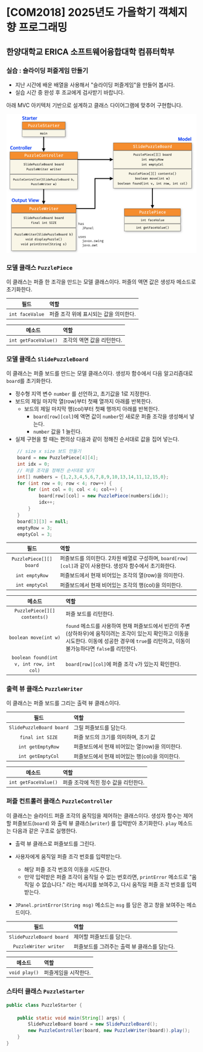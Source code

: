 # [COM2018] 2025년도 가을학기 객체지향 프로그래밍
## 한양대학교 ERICA 소프트웨어융합대학 컴퓨터학부

### 실습 : 슬라이딩 퍼즐게임 만들기

- 지난 시간에 배운 배열을 사용해서 "슬라이딩 퍼즐게임"을 만들어 봅시다.
- 실습 시간 중 완성 후 조교에게 검사받기 바랍니다.

아래 MVC 아키텍처 기반으로 설계하고 클래스 다이어그램에 맞추어 구현합니다.

<img src="img/slide.png" width="750">

### 모델 클래스 `PuzzlePiece`

이 클래스는 퍼즐 한 조각을 만드는 모델 클래스이다. 퍼즐의 액면 값은 생성자 메소드로 초기화한다.

|       필드        | 역할 |
|:---------------:|:---|
| `int faceValue` | 퍼즐 조각 위에 표시되는 값을 의미한다. |

|         메소드          | 역할 |
|:--------------------:|:---|
| `int getFaceValue()` | 조각의 액면 값을 리턴한다. |

### 모델 클래스 `SlidePuzzleBoard`

이 클래스는 퍼즐 보드를 만드는 모델 클래스이다. 생성자 함수에서 다음 알고리즘대로 `board`를 초기화한다.

- 정수형 지역 변수 `number` 를 선언하고, 초기값을 1로 지정한다.
- 보드의 제일 마지막 열(row)부터 첫째 열까지 아래를 반복한다.
    - 보드의 제일 마지막 행(col)부터 첫째 행까지 아래를 반복한다.
        - `board[row][col]`에 액면 값이 `number`인 새로운 퍼즐 조각을 생성해서 넣는다.
        - `number` 값을 1 늘린다.
- 실제 구현을 할 때는 편의상 다음과 같이 정해진 순서대로 값을 집어 넣는다.
```Java
    // size x size 보드 만들기
    board = new PuzzlePiece[4][4];
    int idx = 0;
    // 퍼즐 조각을 정해진 순서대로 넣기
    int[] numbers = {1,2,3,4,5,6,7,8,9,10,13,14,11,12,15,0};
    for (int row = 0; row < 4; row++) {
        for (int col = 0; col < 4; col++) {
            board[row][col] = new PuzzlePiece(numbers[idx]);
            idx++;
        }
    }
    board[3][3] = null;
    emptyRow = 3;
    emptyCol = 3;
```

|           필드            | 역할 |
|:-----------------------:|:---|
| `PuzzlePiece[][] board` | 퍼즐보드를 의미한다. 2차원 배열로 구성하며, `board[row][col]`과 같이 사용한다. 생성자 함수에서 초기화한다. |
|     `int emptyRow`      | 퍼즐보드에서 현재 비어있는 조각의 열(row)을 의미한다. |
|     `int emptyCol`      | 퍼즐보드에서 현재 비어있는 조각의 행(col)을 의미한다. |

| 메소드 | 역할 |
|:---:|:---|
| `PuzzlePiece[][] contents()` | 퍼즐 보드를 리턴한다. |
| `boolean move(int w)` | `found` 메소드를 사용하여 현재 퍼즐보드에서 빈칸의 주변(상하좌우)에 움직이려는 조각이 있는지 확인하고 이동을 시도한다. 이동에 성공한 경우에 `true`를 리턴하고, 이동이 불가능하다면 `false`를 리턴한다. |
| `boolean found(int v, int row, int col)` | `board[row][col]`에 퍼즐 조각 `v`가 있는지 확인한다. |

### 출력 뷰 클래스 `PuzzleWriter`

이 클래스는 퍼즐 보드를 그리는 출력 뷰 클래스이다.

|            필드            | 역할 |
|:------------------------:|:---|
| `SlidePuzzleBoard board` | 그릴 퍼즐보드를 담는다. |
|     `final int SIZE`     | 퍼즐 보드의 크기를 의미하며, 초기 값 |
|    `int getEmptyRow`     | 퍼즐보드에서 현재 비어있는 열(row)을 의미한다. |
|    `int getEmptyCol`     | 퍼즐보드에서 현재 비어있는 행(col)을 의미한다. |

|         메소드          | 역할 |
|:--------------------:|:---|
| `int getFaceValue()` | 퍼즐 조각에 적힌 정수 값을 리턴한다. |

### 퍼즐 컨트롤러 클래스 `PuzzleController`

이 클래스는 슬라이드 퍼즐 조각의 움직임을 제어하는 클래스이다. 생성자 함수는 제어할 퍼즐보드(`board`) 와 출력 뷰 클래스(`writer`) 를 입력받아 초기화한다.
`play` 메소드는 다음과 같은 구조로 실행한다.

- 출력 뷰 클래스로 퍼즐보드를 그린다.
- 사용자에게 움직일 퍼즐 조각 번호를 입력받는다.
    - 해당 퍼즐 조각 번호의 이동을 시도한다.
    - 만약 입력받은 퍼즐 조각이 움직일 수 없는 번호라면, `printError` 메소드로 "움직일 수 없습니다." 라는 메시지를 보여주고, 다시 움직일 퍼즐 조각 번호를 입력받는다.

- `JPanel.printError(String msg)` 메소드는 `msg` 를 담은 경고 창을 보여주는 메소드이다.

| 필드 | 역할 |
|:---:|:---|
| `SlidePuzzleBoard board` | 제어할 퍼즐보드를 담는다. |
| `PuzzleWriter writer` | 퍼즐보드를 그려주는 출력 뷰 클래스를 담는다. |

| 메소드 | 역할 |
|:---:|:---|
| `void play()` | 퍼즐게임을 시작한다. |

### 스타터 클래스 `PuzzleStarter`

```java
public class PuzzleStarter {

	public static void main(String[] args) {
		SlidePuzzleBoard board = new SlidePuzzleBoard();
		new PuzzleController(board, new PuzzleWriter(board)).play();
	}
}
```
